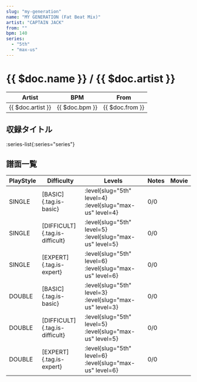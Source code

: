```yaml
---
slug: "my-generation"
name: "MY GENERATION (Fat Beat Mix)"
artist: "CAPTAIN JACK"
from: ""
bpm: 140
series:
  - "5th"
  - "max-us"
---
```


# {{ $doc.name }} / {{ $doc.artist }}

|Artist|BPM|From|
|------|---|----|
|{{ $doc.artist }}|{{ $doc.bpm }}|{{ $doc.from }}|

## 収録タイトル

:series-list{:series="series"}

## 譜面一覧

|PlayStyle|Difficulty|Levels|Notes|Movie|
|---------|----------|------|-----|-----|
|SINGLE|[BASIC]{.tag.is-basic}|:level{slug="5th" level=4} :level{slug="max-us" level=4}|0/0||
|SINGLE|[DIFFICULT]{.tag.is-difficult}|:level{slug="5th" level=5} :level{slug="max-us" level=5}|0/0||
|SINGLE|[EXPERT]{.tag.is-expert}|:level{slug="5th" level=6} :level{slug="max-us" level=6}|0/0||
|DOUBLE|[BASIC]{.tag.is-basic}|:level{slug="5th" level=3} :level{slug="max-us" level=3}|0/0||
|DOUBLE|[DIFFICULT]{.tag.is-difficult}|:level{slug="5th" level=5} :level{slug="max-us" level=5}|0/0||
|DOUBLE|[EXPERT]{.tag.is-expert}|:level{slug="5th" level=6} :level{slug="max-us" level=6}|0/0||
